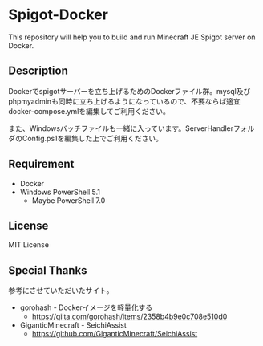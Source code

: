 # Spigot-Docker

This repository will help you to build and run Minecraft JE Spigot server on Docker.

## Description

Dockerでspigotサーバーを立ち上げるためのDockerファイル群。mysql及びphpmyadminも同時に立ち上げるようになっているので、不要ならば適宜docker-compose.ymlを編集してご利用ください。

また、Windowsバッチファイルも一緒に入っています。ServerHandlerフォルダのConfig.ps1を編集した上でご利用ください。

## Requirement

* Docker
* Windows PowerShell 5.1
    * Maybe PowerShell 7.0

## License

MIT License

## Special Thanks

参考にさせていただいたサイト。

* gorohash - Dockerイメージを軽量化する
  * https://qiita.com/gorohash/items/2358b4b9e0c708e510d0
* GiganticMinecraft - SeichiAssist
  * https://github.com/GiganticMinecraft/SeichiAssist
